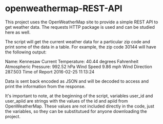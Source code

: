 # openweathermap-REST-API

This project uses the OpenWeatherMap site to provide a simple REST API to get weather data. The requests HTTP package is used and can be studied here as well.

The script will get the current weather data for a particular zip code and print some of the data in a table. For example, the zip code 30144 will have the following output:

Name:                     Kennesaw
Current Temperature:      40.44 degrees Fahrenheit
Atmospheric Pressure:     992.52 hPa
Wind Speed                9.86 mph
Wind Direction            287.503 
Time of Report            2016-02-25 11:13:24 

Data is sent back encoded as JSON and will be decoded to access and print the information from the response.

It's important to note, at the beginning of the script, variables user_id and user_apiid are strings with the values of the id and apiid from OpenWeatherMap. These values are not included directly in the code, just the variables, so they can be substitutued for anyone downloading the project.
